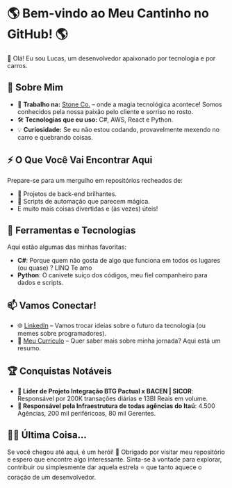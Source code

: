 # 🌎 Bem-vindo ao Meu Cantinho no GitHub! 🌎

👋 Olá! Eu sou Lucas, um desenvolvedor apaixonado por tecnologia e por carros.

## 🚀 Sobre Mim

- 💼 **Trabalho na:** [Stone Co.](https://www.stone.com.br/) – onde a magia tecnológica acontece! Somos conhecidos pela nossa paixão pelo cliente e sorriso no rosto. 
- 🛠️ **Tecnologias que eu uso:** C#, AWS, React e Python.
- 💡 **Curiosidade:** Se eu não estou codando, provavelmente mexendo no carro e quebrando coisas.

## ⚡ O Que Você Vai Encontrar Aqui

Prepare-se para um mergulho em repositórios recheados de:
- 🔧 Projetos de back-end brilhantes.
- 🧠 Scripts de automação que parecem mágica.
- E muito mais coisas divertidas e (às vezes) úteis!

## 🧰 Ferramentas e Tecnologias

Aqui estão algumas das minhas favoritas:
- **C#**: Porque quem não gosta de algo que funciona em todos os lugares (ou quase) ? LINQ Te amo
- **Python**: O canivete suíço dos códigos, meu fiel companheiro para dados e scripts.

## 📫 Vamos Conectar!

- 🌐 [LinkedIn](https://www.linkedin.com/in/santosludev/) – Vamos trocar ideias sobre o futuro da tecnologia (ou memes sobre programadores).
- 📄 [Meu Currículo](https://github.com/itsluucasdev/itsluucasdev/blob/master/Resume-Lucas.pdf) – Quer saber mais sobre minha jornada? Aqui está um resumo.

## 🏆 Conquistas Notáveis

- **🥇 Líder de Projeto Integração BTG Pactual x BACEN | SICOR**: Responsável por 200K transações diárias e 13BI Reais em volume.
- **💼 Responsável pela Infraestrutura de todas agências do Itaú**: 4.500 Agências, 200 mil periféricoas, 80 mil Gerentes.

## 🏃‍♂️ Última Coisa...

Se você chegou até aqui, é um herói! 🌟 Obrigado por visitar meu repositório e espero que encontre algo interessante. Sinta-se à vontade para explorar, contribuir ou simplesmente dar aquela estrela ⭐ que tanto aquece o coração de um desenvolvedor.
